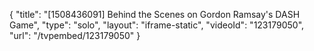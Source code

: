 {
    "title": "[1508436091] Behind the Scenes on Gordon Ramsay's DASH Game",
    "type": "solo",
    "layout": "iframe-static",
    "videoId": "123179050",
    "url": "\/tvpembed\/123179050"
}